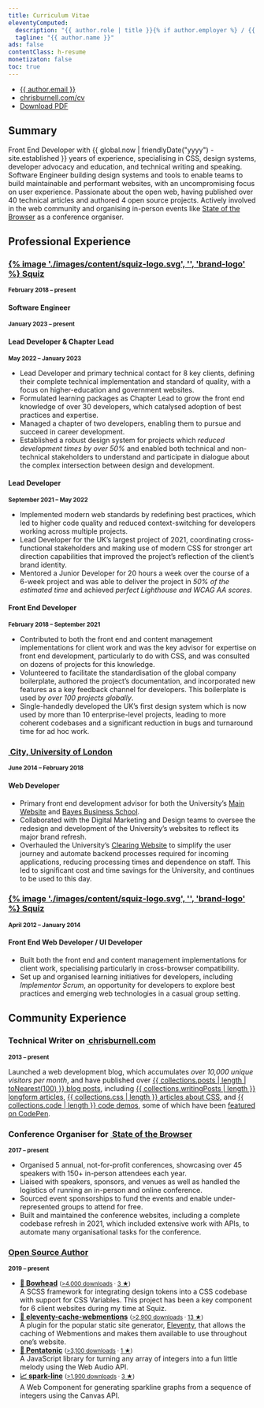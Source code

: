 ```yaml
---
title: Curriculum Vitae
eleventyComputed:
  description: "{{ author.role | title }}{% if author.employer %} / {{ author.employer.role | title }} at {{ author.employer.title }}{% endif %}"
  tagline: "{{ author.name }}"
ads: false
contentClass: h-resume
monetizaton: false
toc: true
---
```


<ul class=" [ cluster ] ">
    <li><!--email_off--><a href="mailto:{{ author.email }}">{{ author.email }}</a><!--/email_off--></li><li><a href="https://chrisburnell.com/cv/">chrisburnell.com/cv</a></li><li><a href="https://chrisburnell.com/cv.pdf">Download PDF</a></li>
</ul>

## Summary

Front End Developer with {{ global.now | friendlyDate("yyyy") - site.established }} years of experience, specialising in CSS, design systems, developer advocacy and education, and technical writing and speaking. Software Engineer building design systems and tools to enable teams to build maintainable and performant websites, with an uncompromising focus on user experience. Passionate about the open web, having published over 40 technical articles and authored 4 open source projects. Actively involved in the web community and organising in-person events like [State of the Browser](https://stateofthebrowser.com) as a conference organiser.

<h2 style="break-before: page;">Professional Experience</h2>

<div class=" [ space-between ] ">
    <h3><a href="https://squiz.net"><c-emoji>{% image './images/content/squiz-logo.svg', '', 'brand-logo' %}</c-emoji> Squiz</a></h3>
    <small><strong>February 2018 – present</strong></small>
</div>

<div class=" [ space-between ] ">
    <h4>Software Engineer</h4>
    <small><strong>January 2023 – present</strong></small>
</div>

<div class=" [ space-between ] ">
    <h4>Lead Developer & Chapter Lead</h4>
    <small><strong>May 2022 – January 2023</strong></small>
</div>

- Lead Developer and primary technical contact for 8 key clients, defining their complete technical implementation and standard of quality, with a focus on higher-education and government websites.
- Formulated learning packages as Chapter Lead to grow the front end knowledge of over 30 developers, which catalysed adoption of best practices and expertise.
- Managed a chapter of two developers, enabling them to pursue and succeed in career development.
- Established a robust design system for projects which *reduced development times by over 50%* and enabled both technical and non-technical stakeholders to understand and participate in dialogue about the complex intersection between design and development.

<div class=" [ space-between ] ">
    <h4>Lead Developer</h4>
    <small><strong>September 2021 – May 2022</strong></small>
</div>

- Implemented modern web standards by redefining best practices, which led to higher code quality and reduced context-switching for developers working across multiple projects.
- Lead Developer for the UK’s largest project of 2021, coordinating cross-functional stakeholders and making use of modern CSS for stronger art direction capabilities that improved the project’s reflection of the client’s brand identity.
- Mentored a Junior Developer for 20 hours a week over the course of a 6-week project and was able to deliver the project in *50% of the estimated time* and achieved *perfect Lighthouse and WCAG AA scores*.

<div class=" [ space-between ] ">
    <h4>Front End Developer</h4>
    <small><strong>February 2018 – September 2021</strong></small>
</div>

- Contributed to both the front end and content management implementations for client work and was the key advisor for expertise on front end development, particularly to do with CSS, and was consulted on dozens of projects for this knowledge.
- Volunteered to facilitate the standardisation of the global company boilerplate, authored the project’s documentation, and incorporated new features as a key feedback channel for developers. This boilerplate is used by *over 100 projects globally*.
- Single-handedly developed the UK’s first design system which is now used by more than 10 enterprise-level projects, leading to more coherent codebases and a significant reduction in bugs and turnaround time for ad hoc work.


<div class=" [ space-between ] ">
    <h3><a href="https://city.ac.uk"><c-emoji><img class="brand-logo" alt="" loading="lazy" decoding="async" src="/images/built/city-logo.png"></c-emoji> City, University of London</a></h3>
    <small><strong>June 2014 – February 2018</strong></small>
</div>

#### Web Developer

- Primary front end development advisor for both the University’s [Main Website](https://city.ac.uk) and [Bayes Business School](https://www.bayes.city.ac.uk/).
- Collaborated with the Digital Marketing and Design teams to oversee the redesign and development of the University’s websites to reflect its major brand refresh.
- Overhauled the University’s [Clearing Website](https://clearing.city.ac.uk/) to simplify the user journey and automate backend processes required for incoming applications, reducing processing times and dependence on staff. This led to significant cost and time savings for the University, and continues to be used to this day.

<div class=" [ space-between ] ">
    <h3><a href="https://squiz.net"><c-emoji>{% image './images/content/squiz-logo.svg', '', 'brand-logo' %}</c-emoji> Squiz</a></h3>
    <small><strong>April 2012 – January 2014</strong></small>
</div>

#### Front End Web Developer / UI Developer

- Built both the front end and content management implementations for client work, specialising particularly in cross-browser compatibility.
- Set up and organised learning initiatives for developers, including *Implementor Scrum*, an opportunity for developers to explore best practices and emerging web technologies in a casual group setting.

<h2 style="break-before: page;">Community Experience</h2>

<div class=" [ space-between ] ">
    <h3 class=" [ delta ] ">Technical Writer on <a href="https://chrisburnell.com/"><c-emoji><img class="brand-logo" alt="" loading="lazy" decoding="async" src="/images/raven.svg"></c-emoji> chrisburnell.com</a></h3>
    <small><strong>2013 – present</strong></small>
</div>

Launched a web development blog, which accumulates *over 10,000 unique visitors per month*, and have published over [{{ collections.posts | length | toNearest(100) }} blog posts](https://chrisburnell.com/archive/), including [{{ collections.writingPosts | length }} longform articles](https://chrisburnell.com/writing/), [{{ collections.css | length }} articles about CSS](https://chrisburnell.com/tag/css/), and [{{ collections.code | length }} code demos](https://chrisburnell.com/tag/css/), some of which have been [featured on CodePen](https://codepen.io/collection/hfqlg).

<div class=" [ space-between ] ">
    <h3 class=" [ delta ] ">Conference Organiser for <a href="https://stateofthebrowser.com" rel="external"><c-emoji><img class="brand-logo" alt="" loading="lazy" decoding="async" src="/images/built/sotb-logo.png"></c-emoji> State of the Browser</a></h3>
    <small><strong>2017 – present</strong></small>
</div>

- Organised 5 annual, not-for-profit conferences, showcasing over 45 speakers with 150+ in-person attendees each year.
- Liaised with speakers, sponsors, and venues as well as handled the logistics of running an in-person and online conference.
- Sourced event sponsorships to fund the events and enable under-represented groups to attend for free.
- Built and maintained the conference websites, including a complete codebase refresh in 2021, which included extensive work with APIs, to automate many organisational tasks for the conference.

<div class=" [ space-between ] ">
    <h3 class=" [ delta ] "><a href="https://chrisburnell.com/projects/">Open Source Author</a></h3>
    <small><strong>2019 – present</strong></small>
</div>

- **[<c-emoji>🐋</c-emoji> Bowhead](https://chrisburnell.com/bowhead/)** <small>([>4,000 downloads](https://www.npmjs.com/package/@chrisburnell/bowhead) · [3 ★](https://github.com/chrisburnell/bowhead))</small><br>A SCSS framework for integrating design tokens into a CSS codebase with support for CSS Variables. This project has been a key component for 6 client websites during my time at Squiz.
- **[<c-emoji>💬</c-emoji> eleventy-cache-webmentions](https://chrisburnell.com/eleventy-cache-webmentions/)** <small>([>2,900 downloads](https://www.npmjs.com/package/@chrisburnell/eleventy-cache-webmentions) · [13 ★](https://github.com/chrisburnell/eleventy-cache-webmentions))</small><br>A plugin for the popular static site generator, [Eleventy](https://11ty.dev/), that allows the caching of Webmentions and makes them available to use throughout one’s website.
- **[<c-emoji>🎹</c-emoji> Pentatonic](https://chrisburnell.com/pentatonic/)** <small>([>3,100 downloads](https://www.npmjs.com/package/@chrisburnell/pentatonic) · [1 ★](https://github.com/chrisburnell/pentatonic))</small><br>A JavaScript library for turning any array of integers into a fun little melody using the Web Audio API.
- **[<c-emoji>📈</c-emoji> spark-line](https://chrisburnell.com/spark-line/)** <small>([>1,900 downloads](https://www.npmjs.com/package/@chrisburnell/spark-line) · [3 ★](https://github.com/chrisburnell/spark-line))</small><br>A Web Component for generating sparkline graphs from a sequence of integers using the Canvas API.
